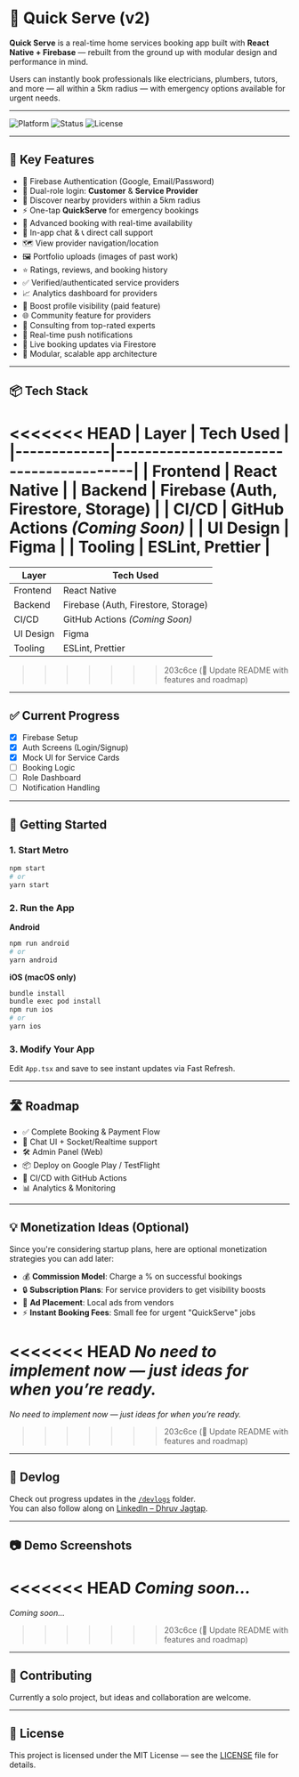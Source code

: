 # 🚀 Quick Serve (v2)

**Quick Serve** is a real-time home services booking app built with **React Native + Firebase** — rebuilt from the ground up with modular design and performance in mind.

Users can instantly book professionals like electricians, plumbers, tutors, and more — all within a 5km radius — with emergency options available for urgent needs.

---

![Platform](https://img.shields.io/badge/platform-react--native-blue)
![Status](https://img.shields.io/badge/status-in%20development-yellow)
![License](https://img.shields.io/badge/license-MIT-green)

---

## 🎯 Key Features

- 🔐 Firebase Authentication (Google, Email/Password)
- 👥 Dual-role login: **Customer** & **Service Provider**
- 📍 Discover nearby providers within a 5km radius
- ⚡ One-tap **QuickServe** for emergency bookings
- 📅 Advanced booking with real-time availability
- 💬 In-app chat & 📞 direct call support
- 🗺️ View provider navigation/location
- 🖼️ Portfolio uploads (images of past work)
- ⭐ Ratings, reviews, and booking history
- ✅ Verified/authenticated service providers
- 📈 Analytics dashboard for providers
- 🎯 Boost profile visibility (paid feature)
- 🌐 Community feature for providers
- 🧠 Consulting from top-rated experts
- 🔔 Real-time push notifications
- 🔄 Live booking updates via Firestore
- 🧩 Modular, scalable app architecture

---

## 📦 Tech Stack

<<<<<<< HEAD
| Layer       | Tech Used                             |
|-------------|----------------------------------------|
| Frontend    | React Native                          |
| Backend     | Firebase (Auth, Firestore, Storage)   |
| CI/CD       | GitHub Actions *(Coming Soon)*        |
| UI Design   | Figma                                 |
| Tooling     | ESLint, Prettier                      |
=======
| Layer     | Tech Used                           |
| --------- | ----------------------------------- |
| Frontend  | React Native                        |
| Backend   | Firebase (Auth, Firestore, Storage) |
| CI/CD     | GitHub Actions _(Coming Soon)_      |
| UI Design | Figma                               |
| Tooling   | ESLint, Prettier                    |
>>>>>>> 203c6ce (📝 Update README with features and roadmap)

---

## ✅ Current Progress

- [x] Firebase Setup
- [x] Auth Screens (Login/Signup)
- [x] Mock UI for Service Cards
- [ ] Booking Logic
- [ ] Role Dashboard
- [ ] Notification Handling

---

## 🚀 Getting Started

### 1. Start Metro

```sh
npm start
# or
yarn start
```

### 2. Run the App

**Android**

```sh
npm run android
# or
yarn android
```

**iOS (macOS only)**

```sh
bundle install
bundle exec pod install
npm run ios
# or
yarn ios
```

### 3. Modify Your App

Edit `App.tsx` and save to see instant updates via Fast Refresh.

---

## 🛣️ Roadmap

- ✅ Complete Booking & Payment Flow
- 🔄 Chat UI + Socket/Realtime support
- 🛠️ Admin Panel (Web)
- 📦 Deploy on Google Play / TestFlight
- 🔁 CI/CD with GitHub Actions
- 📊 Analytics & Monitoring

---

## 💡 Monetization Ideas (Optional)

Since you're considering startup plans, here are optional monetization strategies you can add later:

- 💰 **Commission Model**: Charge a % on successful bookings
- 🔒 **Subscription Plans**: For service providers to get visibility boosts
- 📢 **Ad Placement**: Local ads from vendors
- ⚡ **Instant Booking Fees**: Small fee for urgent "QuickServe" jobs

<<<<<<< HEAD
*No need to implement now — just ideas for when you’re ready.*
=======
_No need to implement now — just ideas for when you’re ready._
>>>>>>> 203c6ce (📝 Update README with features and roadmap)

---

## 📝 Devlog

Check out progress updates in the [`/devlogs`](./devlogs) folder.  
You can also follow along on [LinkedIn – Dhruv Jagtap](https://www.linkedin.com/in/dhruv-jagtap-27486928a/).

---

## 📷 Demo Screenshots

<<<<<<< HEAD
*Coming soon…*
=======
_Coming soon…_
>>>>>>> 203c6ce (📝 Update README with features and roadmap)

---

## 🤝 Contributing

Currently a solo project, but ideas and collaboration are welcome.

---

## 📜 License

This project is licensed under the MIT License — see the [LICENSE](./LICENSE) file for details.
